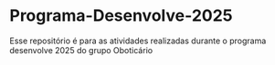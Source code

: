 # Programa-Desenvolve-2025
Esse repositório é para as atividades realizadas durante o programa desenvolve 2025 do grupo Oboticário
